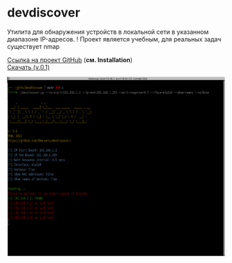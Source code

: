 # devdiscover
Утилита для обнаружения устройств в локальной сети в указанном диапазоне IP-адресов.
! Проект является учебным, для реальных задач существует nmap

<a href="https://github.com/thm-unix/devdiscover/" target="_blank">Ссылка на проект GitHub</a> (<b>см. Installation</b>)<br>
<a class="github-button" href="https://github.com/thm-unix/devdiscover/archive/HEAD.zip" data-icon="octicon-download" aria-label="Download thm-unix/devdiscover on GitHub">Скачать (v.0.1)</a>

<img src="scr.png" width="700" height="415">
